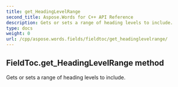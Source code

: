 ```yaml
---
title: get_HeadingLevelRange
second_title: Aspose.Words for C++ API Reference
description: Gets or sets a range of heading levels to include. 
type: docs
weight: 0
url: /cpp/aspose.words.fields/fieldtoc/get_headinglevelrange/
---
```

## FieldToc.get_HeadingLevelRange method


Gets or sets a range of heading levels to include. 

